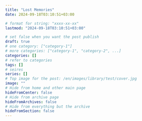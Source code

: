 ```yaml
---
title: "Lost Memories"
date: 2024-09-18T03:10:51+03:00

# format for string: "xxxx-xx-xx"
lastmod: "2024-09-18T03:10:51+03:00"

# set false when you want the post publish
draft: true
# one category: ["category-1"]
# more categories: ["category-1", "category-2", ...]
categories: []
# refer to categories
tags: []
# seires
series: []
# Top image for the post: /en/images/library/test/cover.jpg
image: ""
# Hide from home and other main page
hideFromCenter: false
# Hide from archive page
hideFromArchives: false
# Hide from everything but the archive
hideFromSection: false
---
```


<!--more-->